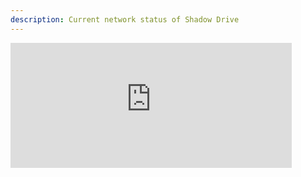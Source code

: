 ```yaml
---
description: Current network status of Shadow Drive
---
```



<iframe src="https://metrics.genesysgo.net/d-solo/ssc-dao/ssc-master?orgId=1&refresh=5m&from=1679330350048&to=1679330650048&theme=dark&panelId=5" width="450" height="200" frameborder="0"></iframe>